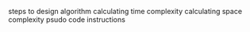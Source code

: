 steps to design algorithm
calculating time complexity
calculating space complexity
psudo code instructions